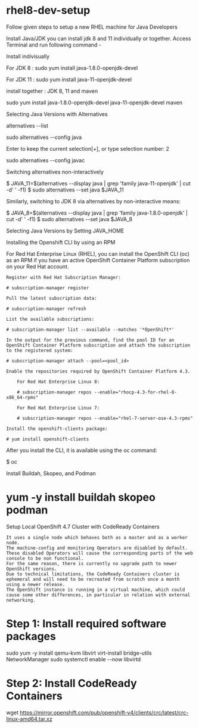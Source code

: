 # rhel8-dev-setup

Follow given steps to setup a new RHEL machine for Java Developers

Install Java/JDK
you can install jdk 8 and 11 individually or together. Access Terminal and run following command -

Install indivisually 

For JDK 8 :
sudo yum install java-1.8.0-openjdk-devel

For JDK 11 :
sudo yum install java-11-openjdk-devel


install together : JDK 8, 11 and maven

sudo yum install java-1.8.0-openjdk-devel java-11-openjdk-devel maven

Selecting Java Versions with Alternatives

alternatives --list

sudo alternatives --config java

Enter to keep the current selection[+], or type selection number: 2

sudo alternatives --config javac

Switching alternatives non-interactively

$ JAVA_11=$(alternatives --display java | grep 'family java-11-openjdk' | cut -d' ' -f1)
$ sudo alternatives --set java $JAVA_11

Similarly, switching to JDK 8 via alternatives by non-interactive means:

$ JAVA_8=$(alternatives --display java | grep 'family java-1.8.0-openjdk' | cut -d' ' -f1)
$ sudo alternatives --set java $JAVA_8

Selecting Java Versions by Setting JAVA_HOME

Installing the Openshift CLI by using an RPM

For Red Hat Enterprise Linux (RHEL), you can install the OpenShift CLI (oc) as an RPM if you have an active OpenShift Container Platform subscription on your Red Hat account.



    Register with Red Hat Subscription Manager:

    # subscription-manager register

    Pull the latest subscription data:

    # subscription-manager refresh

    List the available subscriptions:

    # subscription-manager list --available --matches '*OpenShift*'

    In the output for the previous command, find the pool ID for an OpenShift Container Platform subscription and attach the subscription to the registered system:

    # subscription-manager attach --pool=<pool_id>

    Enable the repositories required by OpenShift Container Platform 4.3.

        For Red Hat Enterprise Linux 8:

        # subscription-manager repos --enable="rhocp-4.3-for-rhel-8-x86_64-rpms"

        For Red Hat Enterprise Linux 7:

        # subscription-manager repos --enable="rhel-7-server-ose-4.3-rpms"

    Install the openshift-clients package:

    # yum install openshift-clients

After you install the CLI, it is available using the oc command:

$ oc <command>

Install Buildah, Skopeo, and Podman

# yum -y install buildah skopeo podman

Setup Local OpenShift 4.7 Cluster with CodeReady Containers

    It uses a single node which behaves both as a master and as a worker node.
    The machine-config and monitoring Operators are disabled by default.
    These disabled Operators will cause the corresponding parts of the web console to be non functional.
    For the same reason, there is currently no upgrade path to newer OpenShift versions.
    Due to technical limitations, the CodeReady Containers cluster is ephemeral and will need to be recreated from scratch once a month using a newer release.
    The OpenShift instance is running in a virtual machine, which could cause some other differences, in particular in relation with external networking.
    
# Step 1: Install required software packages
sudo yum -y install qemu-kvm libvirt virt-install bridge-utils NetworkManager
sudo systemctl enable --now libvirtd 

# Step 2: Install CodeReady Containers

wget https://mirror.openshift.com/pub/openshift-v4/clients/crc/latest/crc-linux-amd64.tar.xz




